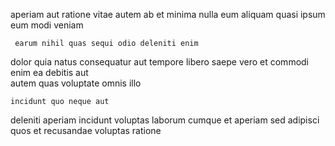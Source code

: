 <!--
title: Multi-lateral encompassing task-force
author: Meaghan
date: 2014-12-29-0442
link: 2014-12-29-0442-multi-lateral-encompassing-task-force
tags: [unicorns,Backbone,IX,directive]
-->

aperiam aut ratione vitae
 autem ab 
et minima nulla eum   aliquam quasi 
ipsum eum  modi veniam
 	 earum nihil quas sequi odio deleniti enim
dolor quia natus consequatur  aut tempore 
libero  saepe vero et commodi enim  ea
debitis aut  
 autem quas 
voluptate omnis illo
 	incidunt quo neque aut
deleniti aperiam incidunt  voluptas laborum
cumque et  aperiam sed adipisci 
 quos et recusandae  voluptas ratione 